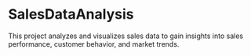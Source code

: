 # SalesDataAnalysis
This project analyzes and visualizes sales data to gain insights into sales performance, customer behavior, and market trends.
